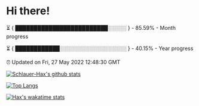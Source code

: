 # Hi there!

⏳ { █████████████████████████░░░░░ } - 85.59% - Month progress

⏳ { ████████████░░░░░░░░░░░░░░░░░░ } - 40.15% - Year progress

⏰ Updated on Fri, 27 May 2022 12:48:30 GMT


[![Schlauer-Hax's github stats](https://github-readme-stats.vercel.app/api?username=Schlauer-Hax&show_icons=true&theme=dark&count_private=true)](https://github.com/Schlauer-Hax)


[![Top Langs](https://github-readme-stats.vercel.app/api/top-langs/?username=Schlauer-Hax&layout=compact&theme=dark)](https://github.com/Schlauer-Hax?tab=repositories)


[![Hax's wakatime stats](https://github-readme-stats.vercel.app/api/wakatime?username=Hax&theme=dark)](https://wakatime.com/@Hax)

